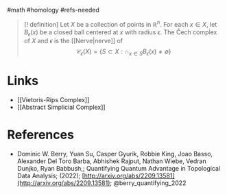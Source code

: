 #math #homology #refs-needed 

 >[! definition]
 > Let $X$ be a collection of points in $\mathbb{R}^n$. For each $x \in X$, let $B_\epsilon(x)$ be a closed ball centered at $x$ with radius $\epsilon$. The Čech complex of $X$ and $\epsilon$ is the [[Nerve|nerve]] of  $$
\mathcal{C}_\epsilon(X)=\{S \subset X: \cap_{x\in S} B_\epsilon(x)\neq \emptyset\}
$$
# Links
- [[Vietoris-Rips Complex]]
- [[Abstract Simplicial Complex]]

# References
-  Dominic W. Berry, Yuan Su, Casper Gyurik, Robbie King, Joao Basso, Alexander Del Toro Barba, Abhishek Rajput, Nathan Wiebe, Vedran Dunjko, Ryan Babbush,; Quantifying Quantum Advantage in Topological Data Analysis; (2022); [http://arxiv.org/abs/2209.13581](http://arxiv.org/abs/2209.13581);  @berry_quantifying_2022 
